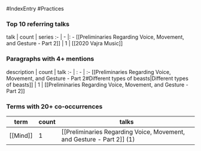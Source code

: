 #IndexEntry #Practices

### Top 10 referring talks
talk | count | series
:- | - |: -
[[Preliminaries Regarding Voice, Movement, and Gesture - Part 2]] | 1 | [[2020 Vajra Music]]

### Paragraphs with 4+ mentions
description | count | talk
:- | : - | :-
[[Preliminaries Regarding Voice, Movement, and Gesture - Part 2#Different types of beasts\|Different types of beasts]] | 1 | [[Preliminaries Regarding Voice, Movement, and Gesture - Part 2]]

### Terms with 20+ co-occurrences
term | count | talks
-|-|-
[[Mind]] | 1 | <span class="counts">[[Preliminaries Regarding Voice, Movement, and Gesture - Part 2]] (1)</span> 

